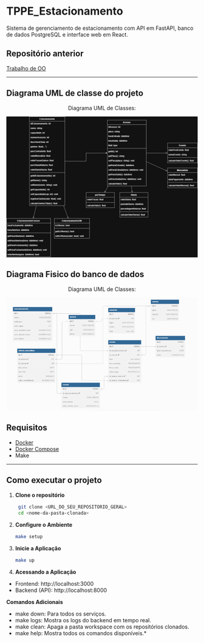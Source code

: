 # TPPE_Estacionamento

Sistema de gerenciamento de estacionamento com API em FastAPI, banco de dados PostgreSQL e interface web em React.

## Repositório anterior
[Trabalho de OO](https://github.com/ItaloBrunoM/OO_trabalho)

---

## Diagrama UML de classe do projeto

<div align='center'>
<p>Diagrama UML de Classes:</p>
<img src='docs/assets/Diagrama de Classe.jpg'></img>
</div>

## Diagrama Fisico do banco de dados

<div align='center'>
<p>Diagrama UML de Classes:</p>
<img src='docs/assets/DiagramaFisico.png'></img>
</div>

## Requisitos

- [Docker](https://www.docker.com/)
- [Docker Compose](https://docs.docker.com/compose/)
- Make

---

## Como executar o projeto

1. **Clone o repositório**  
   ```bash
    git clone <URL_DO_SEU_REPOSITORIO_GERAL>
    cd <nome-da-pasta-clonada>

2. **Configure o Ambiente**

    ```bash
    make setup

3. **Inicie a Aplicação**

    ```bash
    make up

4. **Acessando a Aplicação**

* Frontend: http://localhost:3000
* Backend (API): http://localhost:8000

**Comandos Adicionais**

* make down: Para todos os serviços.
* make logs: Mostra os logs do backend em tempo real.
* make clean: Apaga a pasta workspace com os repositórios clonados.
* make help: Mostra todos os comandos disponíveis.*